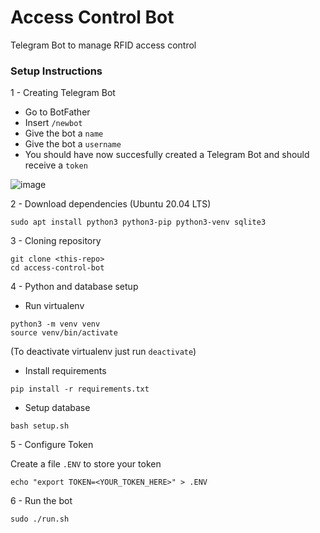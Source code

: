 # Access Control Bot
Telegram Bot to manage RFID access control

### Setup Instructions

1 - Creating Telegram Bot

- Go to BotFather
- Insert `/newbot`
- Give the bot a `name`
- Give the bot a `username`
- You should have now succesfully created a Telegram Bot and should receive a `token`

![image](https://user-images.githubusercontent.com/42014408/165408479-cd7f360e-4bba-49da-b370-647a6bc6ad35.png)

2 - Download dependencies (Ubuntu 20.04 LTS)
```
sudo apt install python3 python3-pip python3-venv sqlite3
```

3 - Cloning repository
```
git clone <this-repo>
cd access-control-bot
```

4 - Python and database setup

- Run virtualenv

```
python3 -m venv venv
source venv/bin/activate
```

(To deactivate virtualenv just run `deactivate`)

- Install requirements

```
pip install -r requirements.txt
```

- Setup database

```
bash setup.sh
```

5 - Configure Token

Create a file `.ENV` to store your token

```
echo "export TOKEN=<YOUR_TOKEN_HERE>" > .ENV
```

6 - Run the bot
```
sudo ./run.sh
```
